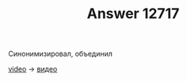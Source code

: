 ﻿---
title: "Answer 12717"
se.owner.user_id: 373567
se.owner.display_name: "aepot"
se.owner.link: "https://ru.meta.stackoverflow.com/users/373567/aepot"
se.answer_id: 12717
se.question_id: 12716
se.post_type: answer
se.is_accepted: False
---
<p>Синонимизировал, объединил</p>
<p><a href="https://ru.stackoverflow.com/questions/tagged/video" class="post-tag" title="показать вопросы с меткой [video]" aria-label="показать вопросы с меткой [video]" rel="tag" aria-labelledby="tag-video-tooltip-container">video</a> → <a href="https://ru.stackoverflow.com/questions/tagged/%d0%b2%d0%b8%d0%b4%d0%b5%d0%be" class="post-tag" title="показать вопросы с меткой [видео]" aria-label="показать вопросы с меткой [видео]" rel="tag" aria-labelledby="tag-видео-tooltip-container">видео</a></p>
